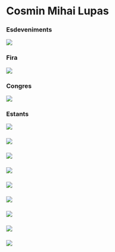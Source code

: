 # Cosmin Mihai Lupas

### Esdeveniments

![](https://github.com/cosminlupas/FiresCongressos/blob/master/1.png)

### Fira

![](https://github.com/cosminlupas/FiresCongressos/blob/master/2.png)

### Congres

![](https://github.com/cosminlupas/FiresCongressos/blob/master/3.png)

### Estants

![](https://github.com/cosminlupas/FiresCongressos/blob/master/4.png)

###

![](https://github.com/cosminlupas/FiresCongressos/blob/master/5.png)

###

![](https://github.com/cosminlupas/FiresCongressos/blob/master/6.png)

###

![](https://github.com/cosminlupas/FiresCongressos/blob/master/7.png)

###

![](https://github.com/cosminlupas/FiresCongressos/blob/master/8.png)

###

![](https://github.com/cosminlupas/FiresCongressos/blob/master/9.png)

###

![](https://github.com/cosminlupas/FiresCongressos/blob/master/10.png)

###

![](https://github.com/cosminlupas/FiresCongressos/blob/master/11.png)

###

![](https://github.com/cosminlupas/FiresCongressos/blob/master/12.png)

